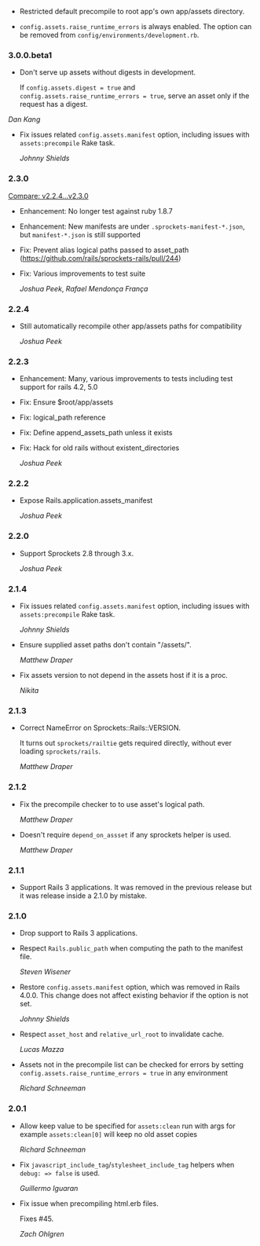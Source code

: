 *   Restricted default precompile to root app's own app/assets directory.

*   `config.assets.raise_runtime_errors` is always enabled. The option can be
    removed from `config/environments/development.rb`.

### 3.0.0.beta1

*   Don't serve up assets without digests in development.

    If `config.assets.digest = true` and `config.assets.raise_runtime_errors = true`,
    serve an asset only if the request has a digest.

*Dan Kang*

*   Fix issues related `config.assets.manifest` option, including issues with `assets:precompile` Rake task.

    *Johnny Shields*

### 2.3.0

[Compare: v2.2.4...v2.3.0](https://github.com/rails/sprockets-rails/compare/v2.2.4...v2.3.0)

*   Enhancement: No longer test against ruby 1.8.7
*   Enhancement: New manifests are under `.sprockets-manifest-*.json`, but `manifest-*.json` is still supported
*   Fix: Prevent alias logical paths passed to asset_path (https://github.com/rails/sprockets-rails/pull/244)
*   Fix: Various improvements to test suite

    *Joshua Peek*, *Rafael Mendonça França*

### 2.2.4

*   Still automatically recompile other app/assets paths for compatibility

    *Joshua Peek*

### 2.2.3

*   Enhancement: Many, various improvements to tests
    including test support for rails 4.2, 5.0
*   Fix: Ensure $root/app/assets
*   Fix: logical_path reference
*   Fix: Define append_assets_path unless it exists
*   Fix: Hack for old rails without existent_directories

    *Joshua Peek*

### 2.2.2

*   Expose Rails.application.assets_manifest

    *Joshua Peek*


### 2.2.0

*   Support Sprockets 2.8 through 3.x.

    *Joshua Peek*


### 2.1.4

*   Fix issues related `config.assets.manifest` option, including issues with `assets:precompile` Rake task.

    *Johnny Shields*

*   Ensure supplied asset paths don't contain "/assets/".

    *Matthew Draper*

*   Fix assets version to not depend in the assets host if it is a proc.

    *Nikita*


### 2.1.3

*   Correct NameError on Sprockets::Rails::VERSION.

    It turns out `sprockets/railtie` gets required directly, without ever
    loading `sprockets/rails`.

    *Matthew Draper*


### 2.1.2

*   Fix the precompile checker to to use asset's logical path.

    *Matthew Draper*

*   Doesn't require `depend_on_assset` if any sprockets helper is used.

    *Matthew Draper*


### 2.1.1

*   Support Rails 3 applications. It was removed in the previous release
    but it was release inside a 2.1.0 by mistake.


### 2.1.0

*   Drop support to Rails 3 applications.

*   Respect `Rails.public_path` when computing the path to the manifest file.

    *Steven Wisener*

*   Restore `config.assets.manifest` option, which was removed in Rails 4.0.0.
    This change does not affect existing behavior if the option is not set.

    *Johnny Shields*

*   Respect `asset_host` and `relative_url_root` to invalidate cache.

    *Lucas Mazza*

*   Assets not in the precompile list can be checked for errors by setting
    `config.assets.raise_runtime_errors = true` in any environment

    *Richard Schneeman*


### 2.0.1

*   Allow keep value to be specified for `assets:clean` run with args
    for example `assets:clean[0]` will keep no old asset copies

    *Richard Schneeman*

*   Fix `javascript_include_tag`/`stylesheet_include_tag` helpers when `debug: => false` is used.

    *Guillermo Iguaran*

*   Fix issue when precompiling html.erb files.

    Fixes #45.

    *Zach Ohlgren*
